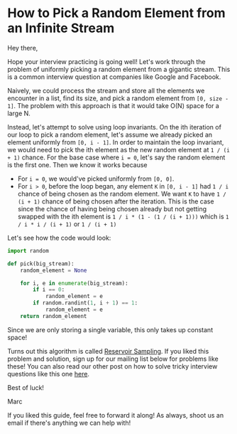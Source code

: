 # How to Pick a Random Element from an Infinite Stream

Hey there,

Hope your interview practicing is going well! Let's work through the problem of uniformly picking a random element from a gigantic stream. This is a common interview question at companies like Google and Facebook.

Naively, we could process the stream and store all the elements we encounter in a list, find its size, and pick a random element from `[0, size - 1]`. The problem with this approach is that it would take O(N) space for a large N.

Instead, let's attempt to solve using loop invariants. On the ith iteration of our loop to pick a random element, let's assume we already picked an element uniformly from `[0, i - 1]`. In order to maintain the loop invariant, we would need to pick the ith element as the new random element at `1 / (i + 1)` chance. For the base case where `i = 0`, let's say the random element is the first one. Then we know it works because

- For `i = 0`, we would've picked uniformly from `[0, 0]`.
- For `i > 0`, before the loop began, any element `K` in `[0, i - 1]` had `1 / i` chance of being chosen as the random element. We want `K` to have `1 / (i + 1)` chance of being chosen after the iteration. This is the case since the chance of having being chosen already but not getting swapped with the ith element is `1 / i * (1 - (1 / (i + 1)))` which is `1 / i * i / (i + 1)` or `1 / (i + 1)`

Let's see how the code would look:

```python
import random

def pick(big_stream):
    random_element = None

    for i, e in enumerate(big_stream):
        if i == 0:
            random_element = e
        if random.randint(1, i + 1) == 1:
            random_element = e
    return random_element
```

Since we are only storing a single variable, this only takes up constant space!

Turns out this algorithm is called [Reservoir Sampling](https://en.wikipedia.org/wiki/Reservoir_sampling). If you liked this problem and solution, sign up for our mailing list below for problems like these! You can also read our other post on how to solve tricky interview questions like this one [here](https://dailycodingproblem.com/blog/how-to-solve-a-hard-programming-interview-question/).

Best of luck!

Marc

If you liked this guide, feel free to forward it along! As always, shoot us an email if there's anything we can help with!

